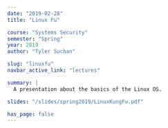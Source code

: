 ```yaml
---
date: "2019-02-28"
title: "Linux Fu"

course: "Systems Security"
semester: "Spring"
year: 2019
author: "Tyler Suchan"

slug: "linuxfu"
navbar_active_link: "lectures"

summary: |
  A presentation about the basics of the Linux OS.

slides: "/slides/spring2019/LinuxKungFu.pdf"

has_page: false
---
```

